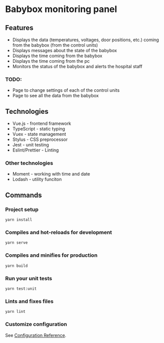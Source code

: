 # Babybox monitoring panel

## Features

- Displays the data (temperatures, voltages, door positions, etc.) coming from the babybox (from the control units)
- Displays messages about the state of the babybox
- Displays the time coming from the babybox
- Displays the time coming from the pc
- Monitors the status of the babybox and alerts the hospital staff

### TODO:

- Page to change settings of each of the control units
- Page to see all the data from the babybox

## Technologies

- Vue.js - frontend framework
- TypeScript - static typing
- Vuex - state management
- Stylus - CSS preprocessor
- Jest - unit testing
- Eslint/Prettier - Linting

### Other technologies

- Moment - working with time and date
- Lodash - utility funciton

## Commands

### Project setup

```
yarn install
```

### Compiles and hot-reloads for development

```
yarn serve
```

### Compiles and minifies for production

```
yarn build
```

### Run your unit tests

```
yarn test:unit
```

### Lints and fixes files

```
yarn lint
```

### Customize configuration

See [Configuration Reference](https://cli.vuejs.org/config/).
